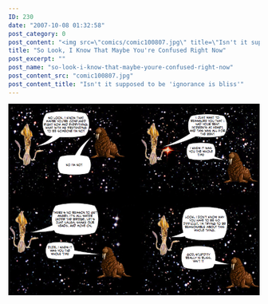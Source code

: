 ```yaml
---
ID: 230
date: "2007-10-08 01:32:58"
post_category: 0
post_content: "<img src=\"comics/comic100807.jpg\" title=\"Isn't it supposed to be 'ignorance is bliss'\" />"
title: "So Look, I Know That Maybe You're Confused Right Now"
post_excerpt: ""
post_name: "so-look-i-know-that-maybe-youre-confused-right-now"
post_content_src: "comic100807.jpg"
post_content_title: "Isn't it supposed to be 'ignorance is bliss'"
---
```



[![Isn't it supposed to be 'ignorance is bliss'](/comics-hi-res/comic100807.jpg)](/comics-hi-res/comic100807.jpg "Isn't it supposed to be 'ignorance is bliss'")
